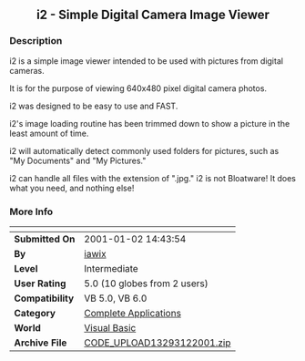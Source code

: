 ﻿<div align="center">

## i2 \- Simple Digital Camera Image Viewer


</div>

### Description

i2 is a simple image viewer intended to be used with pictures from digital cameras.

It is for the purpose of viewing 640x480 pixel digital camera photos.

i2 was designed to be easy to use and FAST.

i2's image loading routine has been trimmed down to show a picture in the least amount of time.

i2 will automatically detect commonly used folders for pictures, such as "My Documents" and "My Pictures."

i2 can handle all files with the extension of ".jpg." i2 is not Bloatware! It does what you need, and nothing else!
 
### More Info
 


<span>             |<span>
---                |---
**Submitted On**   |2001-01-02 14:43:54
**By**             |[iawix](https://github.com/Planet-Source-Code/PSCIndex/blob/master/ByAuthor/iawix.md)
**Level**          |Intermediate
**User Rating**    |5.0 (10 globes from 2 users)
**Compatibility**  |VB 5\.0, VB 6\.0
**Category**       |[Complete Applications](https://github.com/Planet-Source-Code/PSCIndex/blob/master/ByCategory/complete-applications__1-27.md)
**World**          |[Visual Basic](https://github.com/Planet-Source-Code/PSCIndex/blob/master/ByWorld/visual-basic.md)
**Archive File**   |[CODE\_UPLOAD13293122001\.zip](https://github.com/Planet-Source-Code/iawix-i2-simple-digital-camera-image-viewer__1-14052/archive/master.zip)








